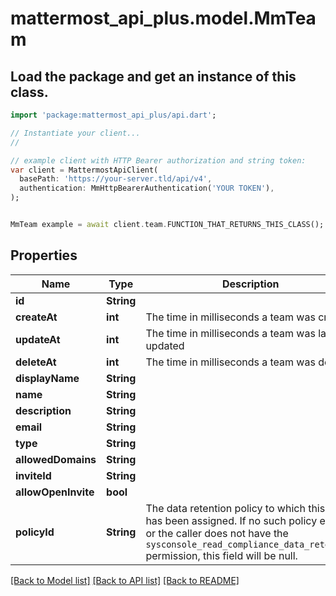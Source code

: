 # mattermost_api_plus.model.MmTeam

## Load the package and get an instance of this class.
```dart
import 'package:mattermost_api_plus/api.dart';

// Instantiate your client...
//

// example client with HTTP Bearer authorization and string token:
var client = MattermostApiClient(
  basePath: 'https://your-server.tld/api/v4',
  authentication: MmHttpBearerAuthentication('YOUR TOKEN'),
);


MmTeam example = await client.team.FUNCTION_THAT_RETURNS_THIS_CLASS();

```

## Properties
Name | Type | Description | Notes
------------ | ------------- | ------------- | -------------
**id** | **String** |  | [optional] 
**createAt** | **int** | The time in milliseconds a team was created | [optional] 
**updateAt** | **int** | The time in milliseconds a team was last updated | [optional] 
**deleteAt** | **int** | The time in milliseconds a team was deleted | [optional] 
**displayName** | **String** |  | [optional] 
**name** | **String** |  | [optional] 
**description** | **String** |  | [optional] 
**email** | **String** |  | [optional] 
**type** | **String** |  | [optional] 
**allowedDomains** | **String** |  | [optional] 
**inviteId** | **String** |  | [optional] 
**allowOpenInvite** | **bool** |  | [optional] 
**policyId** | **String** | The data retention policy to which this team has been assigned. If no such policy exists, or the caller does not have the `sysconsole_read_compliance_data_retention` permission, this field will be null. | [optional] 

[[Back to Model list]](../GENERATED_README.md#documentation-for-models) [[Back to API list]](../GENERATED_README.md#documentation-for-api-endpoints) [[Back to README]](../GENERATED_README.md)


